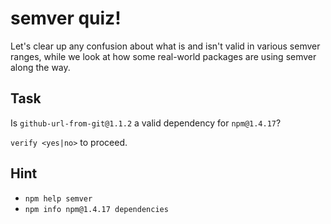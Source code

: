 # semver quiz!

Let's clear up any confusion about what is and isn't valid in various
semver ranges, while we look at how some real-world packages are using
semver along the way.

## Task

Is `github-url-from-git@1.1.2` a valid dependency for `npm@1.4.17`?

`verify <yes|no>` to proceed.

## Hint

* `npm help semver`
* `npm info npm@1.4.17 dependencies`
